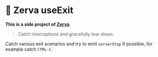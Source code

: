 # 🌱 Zerva useExit

**This is a side project of [Zerva](https://github.com/holtwick/zerva)**

> Catch interruptions and gracefully tear down. 

Catch various exit scenarios and try to emit `serverStop` if possible, for example catch `CTRL-C`.
